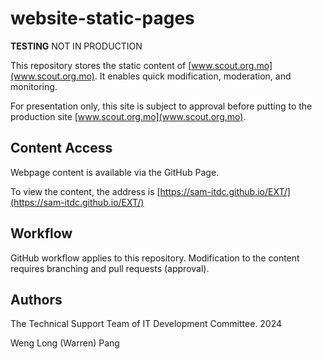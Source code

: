 # website-static-pages
**TESTING** NOT IN PRODUCTION

This repository stores the static content of [www.scout.org.mo](www.scout.org.mo). It enables quick modification, moderation, and monitoring.

For presentation only, this site is subject to approval before putting to the production site [www.scout.org.mo](www.scout.org.mo). 

## Content Access
Webpage content is available via the GitHub Page.

To view the content, the address is [https://sam-itdc.github.io/EXT/](https://sam-itdc.github.io/EXT/)

## Workflow
GitHub workflow applies to this repository. Modification to the content requires branching and pull requests (approval).

## Authors
The Technical Support Team of IT Development Committee. 2024

Weng Long (Warren) Pang
